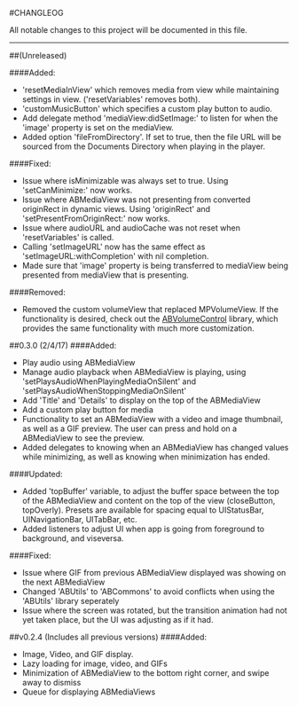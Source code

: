 
#CHANGLEOG

All notable changes to this project will be documented in this file.
***

##(Unreleased)

####Added:
* 'resetMediaInView' which removes media from view while maintaining settings in view. ('resetVariables' removes both).
* 'customMusicButton' which specifies a custom play button to audio.
* Add delegate method 'mediaView:didSetImage:' to listen for when the 'image' property is set on the mediaView.
* Added option 'fileFromDirectory'. If set to true, then the file URL will be sourced from the Documents Directory when playing in the player.

####Fixed:
* Issue where isMinimizable was always set to true. Using 'setCanMinimize:' now works.
* Issue where ABMediaView was not presenting from converted originRect in dynamic views. Using 'originRect' and 'setPresentFromOriginRect:' now works.
* Issue where audioURL and audioCache was not reset when 'resetVariables' is called.
* Calling 'setImageURL' now has the same effect as 'setImageURL:withCompletion' with nil completion.
* Made sure that 'image' property is being transferred to mediaView being presented from mediaView that is presenting.

####Removed:
* Removed the custom volumeView that replaced MPVolumeView. If the functionality is desired, check out the [ABVolumeControl](https://github.com/AndrewBoryk/ABVolumeControl) library, which provides the same functionality with much more customization.

##0.3.0 (2/4/17)
####Added:
* Play audio using ABMediaView
* Manage audio playback when ABMediaView is playing, using 'setPlaysAudioWhenPlayingMediaOnSilent' and 'setPlaysAudioWhenStoppingMediaOnSilent'
* Add 'Title' and 'Details' to display on the top of the ABMediaView
* Add a custom play button for media
* Functionality to set an ABMediaView with a video and image thumbnail, as well as a GIF preview. The user can press and hold on a ABMediaView to see the preview.
* Added delegates to knowing when an ABMediaView has changed values while minimizing, as well as knowing when minimization has ended.

####Updated:
* Added 'topBuffer' variable, to adjust the buffer space between the top of the ABMediaView and content on the top of the view (closeButton, topOverly). Presets are available for spacing equal to UIStatusBar, UINavigationBar, UITabBar, etc.
* Added listeners to adjust UI when app is going from foreground to background, and viseversa.

####Fixed:
* Issue where GIF from previous ABMediaView displayed was showing on the next ABMediaView
* Changed 'ABUtils' to 'ABCommons' to avoid conflicts when using the 'ABUtils' library seperately
* Issue where the screen was rotated, but the transition animation had not yet taken place, but the UI was adjusting as if it had.

##v0.2.4 (Includes all previous versions)
####Added:
* Image, Video, and GIF display.
* Lazy loading for image, video, and GIFs
* Minimization of ABMediaView to the bottom right corner, and swipe away to dismiss
* Queue for displaying ABMediaViews




